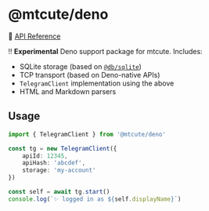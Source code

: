 # @mtcute/deno

📖 [API Reference](https://ref.mtcute.dev/modules/_mtcute_deno.html)

‼️ **Experimental** Deno support package for mtcute. Includes:
- SQLite storage (based on [`@db/sqlite`](https://jsr.io/@db/sqlite))
- TCP transport (based on Deno-native APIs)
- `TelegramClient` implementation using the above
- HTML and Markdown parsers

## Usage

```typescript
import { TelegramClient } from '@mtcute/deno'

const tg = new TelegramClient({
    apiId: 12345,
    apiHash: 'abcdef',
    storage: 'my-account'
})

const self = await tg.start()
console.log(`✨ logged in as ${self.displayName}`)
```
